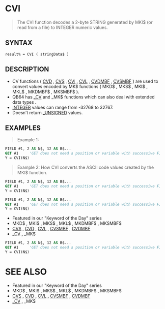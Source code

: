# CVI
> The CVI function decodes a 2-byte STRING generated by MKI$ (or read from a file) to INTEGER numeric values.

## SYNTAX
`result% = CVI ( stringData$ )`

## DESCRIPTION
* CV functions ( [CVD](CVD.md) , [CVS](CVS.md) , [CVI](CVI.md) , [CVL](CVL.md) , [CVDMBF](CVDMBF.md) , [CVSMBF](CVSMBF.md) ) are used to convert values encoded by MK$ functions ( MKD$ , MKS$ , MKI$ , MKL$ , MKDMBF$ , MKSMBF$ ).
* QB64 has [_CV](_CV.md) and _MK$ functions which can also deal with extended data types .
* [INTEGER](INTEGER.md) values can range from -32768 to 32767.
* Doesn't return [_UNSIGNED](_UNSIGNED.md) values.


## EXAMPLES
> Example 1:

```vb
FIELD #1, 2 AS N$, 12 AS B$...
GET #1     'GET does not need a position or variable with successive FIELD buffer reads
Y = CVI(N$)
```

> Example 2: How CVI converts the ASCII code values created by the MKI$ function.

```vb
FIELD #1, 2 AS N$, 12 AS B$...
GET #1     'GET does not need a position or variable with successive FIELD buffer reads
Y = CVI(N$)
```


```vb
FIELD #1, 2 AS N$, 12 AS B$...
GET #1     'GET does not need a position or variable with successive FIELD buffer reads
Y = CVI(N$)
```

* Featured in our "Keyword of the Day" series
* MKD$ , MKI$ , MKS$ , MKL$ , MKDMBF$ , MKSMBF$
* [CVS](CVS.md) , [CVD](CVD.md) , [CVL](CVL.md) , [CVSMBF](CVSMBF.md) , [CVDMBF](CVDMBF.md)
* [_CV](_CV.md) , _MK$

```vb
FIELD #1, 2 AS N$, 12 AS B$...
GET #1     'GET does not need a position or variable with successive FIELD buffer reads
Y = CVI(N$)
```



# SEE ALSO
* Featured in our "Keyword of the Day" series
* MKD$ , MKI$ , MKS$ , MKL$ , MKDMBF$ , MKSMBF$
* [CVS](CVS.md) , [CVD](CVD.md) , [CVL](CVL.md) , [CVSMBF](CVSMBF.md) , [CVDMBF](CVDMBF.md)
* [_CV](_CV.md) , _MK$

